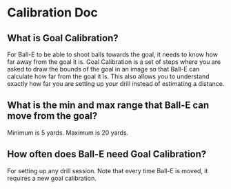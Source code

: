 # Calibration Doc

## What is Goal Calibration?

For Ball-E to be able to shoot balls towards the goal, it needs to know how far away from the goal it is. Goal Calibration is a set of steps where you are asked to draw the bounds of the goal in an image so that Ball-E can calculate how far from the goal it is. This also allows you to understand exactly how far you are setting up your drill instead of estimating a distance.

## What is the min and max range that Ball-E can move from the goal?

Minimum is 5 yards. Maximum is 20 yards.

## How often does Ball-E need Goal Calibration?

For setting up any drill session. Note that every time Ball-E is moved, it requires a new goal calibration.
